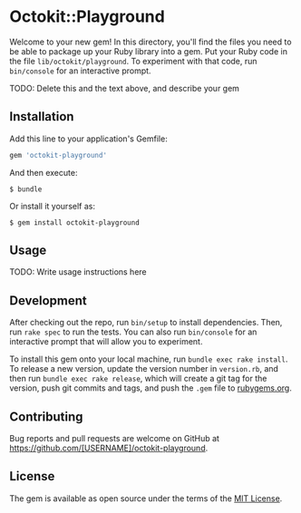 # Octokit::Playground

Welcome to your new gem! In this directory, you'll find the files you need to be able to package up your Ruby library into a gem. Put your Ruby code in the file `lib/octokit/playground`. To experiment with that code, run `bin/console` for an interactive prompt.

TODO: Delete this and the text above, and describe your gem

## Installation

Add this line to your application's Gemfile:

```ruby
gem 'octokit-playground'
```

And then execute:

    $ bundle

Or install it yourself as:

    $ gem install octokit-playground

## Usage

TODO: Write usage instructions here

## Development

After checking out the repo, run `bin/setup` to install dependencies. Then, run `rake spec` to run the tests. You can also run `bin/console` for an interactive prompt that will allow you to experiment.

To install this gem onto your local machine, run `bundle exec rake install`. To release a new version, update the version number in `version.rb`, and then run `bundle exec rake release`, which will create a git tag for the version, push git commits and tags, and push the `.gem` file to [rubygems.org](https://rubygems.org).

## Contributing

Bug reports and pull requests are welcome on GitHub at https://github.com/[USERNAME]/octokit-playground.

## License

The gem is available as open source under the terms of the [MIT License](https://opensource.org/licenses/MIT).
